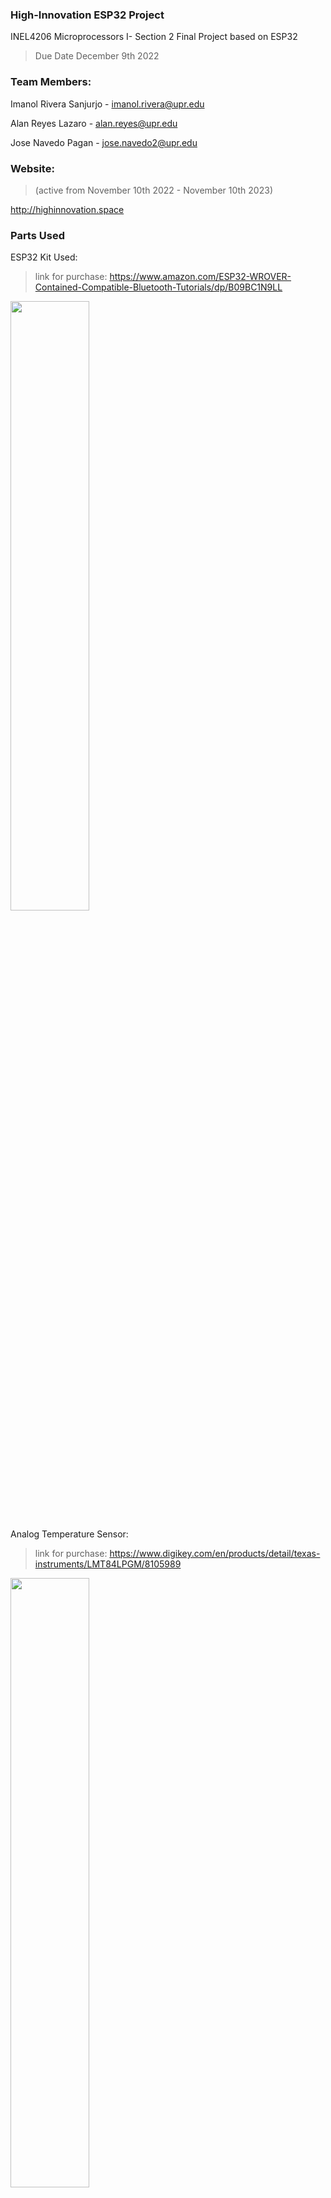 ### High-Innovation ESP32 Project
INEL4206 Microprocessors I- Section 2 Final Project based on ESP32
>Due Date December 9th 2022

### Team Members:
Imanol Rivera Sanjurjo  - imanol.rivera@upr.edu

Alan Reyes Lazaro       - alan.reyes@upr.edu

Jose Navedo Pagan       - jose.navedo2@upr.edu

### Website:
>(active from November 10th 2022 - November 10th 2023) 

http://highinnovation.space

### Parts Used 
ESP32 Kit Used:

>link for purchase: https://www.amazon.com/ESP32-WROVER-Contained-Compatible-Bluetooth-Tutorials/dp/B09BC1N9LL

<img src= https://user-images.githubusercontent.com/60356566/201103807-fca603fb-79ff-4746-965e-6dece990fbd1.png width='50%'/>

Analog Temperature Sensor:

>link for purchase: https://www.digikey.com/en/products/detail/texas-instruments/LMT84LPGM/8105989

<img src=https://media.digikey.com/Photos/Texas%20Instr%20Photos/TO-92-3.jpg width='50%'/>

### Description: 
The purpose of this project is to detect the temperature of a room across the campus. This is done by having multiple ESP32's equipped with temperature sensors and placing them in different rooms across the campus. 

>The ESP32's may also be placed outside the room, and will read that the temperature is higher than what is expected. Displaying that the AC is not on.

>Devices will also have to go through a calibration mode, where they will get a base reading and make all further measurements accordingly.

The data captured by the ESP32 will be sent to our server and will display on home dashboard of highinnovation.space. 

>Users will also be able to use their phones (albeit android or iphone) to send a custom message and have Siri or Google list out the room and if the AC is on. 

### Copyright:
Other registered trademarks and their owners appearing in this repository:

Arduino® is a trademark of Arduino LLC (https://www.arduino.cc/).  
Raspberry Pi® is a trademark of Raspberry Pi Foundation (https://www.raspberrypi.org/).  
micro:bit® is a trademark of Micro:bit Educational Foundation (https://www.microbit.org/).  
Espressif® is a trademark of Espressif Systems (Shanghai) Co.Ltd (https://www.espressif.com/).
